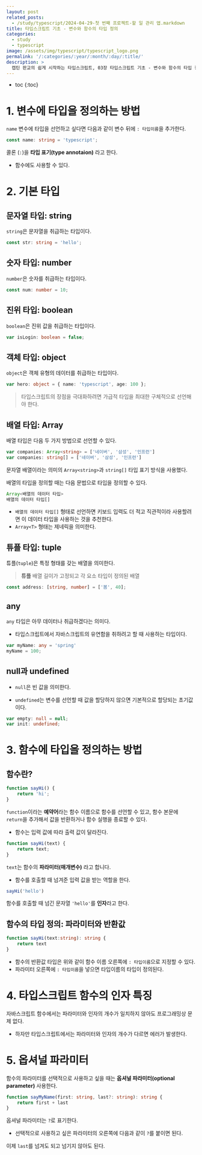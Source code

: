 ```yaml
---
layout: post
related_posts:
  - /study/typescript/2024-04-29-첫 번째 프로젝트-할 일 관리 앱.markdown
title: 타입스크립트 기초 - 변수와 함수의 타입 정의
categories:
  - study
  - typescript
image: /assets/img/typescript/typescript_logo.png
permalink: '/:categories/:year/:month/:day/:title/'
description: >
  캡틴 판교의 쉽게 시작하는 타입스크립트, 03장 타입스크립트 기초 - 변수와 함수의 타입 정의
---
```


* toc
{:toc}

# 1. 변수에 타입을 정의하는 방법

`name` 변수에 타입을 선언하고 싶다면 다음과 같이 변수 뒤에 `: 타입이름`을 추가한다.

```ts
const name: string = 'typescript';
```

콜론 (`:`)을 **타입 표기(type annotaion)** 라고 한다. 

- 함수에도 사용할 수 있다.

# 2. 기본 타입

## 문자열 타입: string

`string`은 문자열을 취급하는 타입이다.

```ts
const str: string = 'hello';
```

## 숫자 타입: number

`number`은 숫자를 취급하는 타입이다.

```ts
const num: number = 10;
```

## 진위 타입: boolean

`boolean`은 진위 값을 취급하는 타입이다.

```ts
var isLogin: boolean = false;
```

## 객체 타입: object

`object`은 객체 유형의 데이터를 취급하는 타입이다.

```ts
var hero: object = { name: 'typescript', age: 100 };
```

> 타입스크립트의 장점을 극대화하려면 가급적 타입을 최대한 구체적으로 선언해야 한다.

## 배열 타입: Array

배열 타입은 다음 두 가지 방법으로 선언할 수 있다.

```ts
var companies: Array<string> = ['네이버', '삼성', '인프런']
var companies: string[] = ['네이버', '삼성', '인프런']
```

문자열 배열이라는 의미의 `Array<string>`과 `string[]` 타입 표기 방식을 사용했다.

배열의 타입을 정의할 때는 다음 문법으로 타입을 정의할 수 있다.

```ts
Array<배열의 데이터 타입>
배열의 데이터 타입[]
```

- `배열의 데이터 타입[]` 형태로 선언하면 키보드 입력도  더 적고 직관적이라 사용할려면 이 데이터 타입을 사용하는 것을 추천한다.
- `Array<T>` 형태는 제네릭을 의미한다.

## 튜플 타입: tuple

튜플(`tuple`)은 특정 형태를 갖는 배열을 의미한다.

> <strong class="orange_">튜플</strong>
> 배열 길이가 고정되고 각 요소 타입이 정의된 배열


```ts
const address: [string, number] = ['봄', 40];
```

## any

`any` 타입은 아무 데이터나 취급하겠다는 의미다.

- 타입스크립트에서 자바스크립트의 유연함을 취하려고 할 때 사용하는 타입이다.

```ts
var myName: any = 'spring'
myName = 100;
```

## null과 undefined

- `null`은 빈 값을 의미한다.

- `undefined`는 변수를 선언할 때 값을 할당하지 않으면 기본적으로 할당되는 초기값이다.

```ts
var empty: null = null;
var init: undefined;
```

# 3. 함수에 타입을 정의하는 방법

## 함수란?

```ts
function sayHi() {
	return 'hi';
}
```

`function`이라는 **예약어**라는 함수 이름으로 함수를 선언할 수 있고, 함수 본문에 `return`을 추가해서 값을 반환하거나 함수 실행을 종료할 수 있다.

- 함수는 입력 값에 따라 출력 값이 달라진다.

```ts
function sayHi(text) {
	return text;
}
```

`text`는 함수의 **파라미터(매개변수)** 라고 합니다.

- 함수를 호출할 때 넘겨준 입력 값을 받는 역할을 한다.

```ts
sayHi('hello')
```

함수를 호출할 때 넘긴 문자열 `'hello'`를 **인자**라고 한다.

## 함수의 타입 정의: 파라미터와 반환값

```ts
function sayHi(text:string): string {
	return text
}
```

- 함수의 반환값 타입은 위와 같이 함수 이름 오른쪽에 `: 타입이름`으로 지정할 수 있다.
- 파라미터 오른쪽에 `: 타입이름`을 넣으면 타입이름의 타입이 정의된다.

# 4. 타입스크립트 함수의 인자 특징

자바스크립트 함수에서는 파라미터와 인자의 개수가 일치하지 않아도 프로그래밍상 문제 없다.

- 하자만 타입스크립트에서는 파라미터와 인자의 개수가 다르면 에러가 발생한다.

# 5. 옵셔널 파라미터

함수의 파라미터를 선택적으로 사용하고 싶을 때는 **옵셔널 파라미터(optional parameter)** 사용한다.

```ts
function sayMyName(first: string, last?: string): string {
	return first + last
}
```

옵셔널 파라미터는 `?`로 표기한다.

- 선택적으로 사용하고 싶은 파라미터의 오른쪽에 다음과 같이 `?`를 붙이면 된다.

이제 `last`를 넘겨도 되고 넘기지 않아도 된다.
